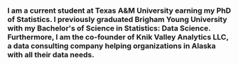 ### I am a current student at Texas A&M University earning my PhD of Statistics. I previously graduated Brigham Young University with my Bachelor's of Science in Statistics: Data Science. Furthermore, I am the co-founder of Knik Valley Analytics LLC, a data consulting company helping organizations in Alaska with all their data needs. 
<!--
**MattBlack9/MattBlack9** is a ✨ _special_ ✨ repository because its `README.md` (this file) appears on your GitHub profile.

Here are some ideas to get you started:

- 🔭 I’m currently working on ...
- 🌱 I’m currently learning ...
- 👯 I’m looking to collaborate on ...
- 🤔 I’m looking for help with ...
- 💬 Ask me about ...
- 📫 How to reach me: ...
- 😄 Pronouns: ...
- ⚡ Fun fact: ...
-->
